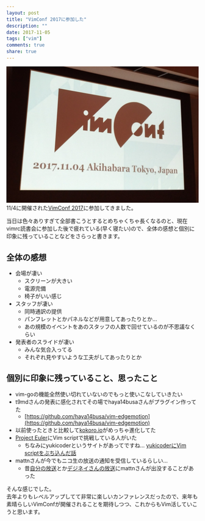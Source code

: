 ```yaml
---
layout: post
title: "VimConf 2017に参加した"
description: ""
date: 2017-11-05
tags: ["vim"]
comments: true
share: true
---
```


![](/assets/images/vimconf-2017/slide.jpg)
11/4に開催された[VimConf 2017](http://vimconf.vim-jp.org/2017/)に参加してきました。  

当日は色々ありすぎて全部書こうとするとめちゃくちゃ長くなるのと、現在vimrc読書会に参加した後で疲れている(早く寝たい)ので、全体の感想と個別に印象に残っていることなどをさらっと書きます。  

## 全体の感想
- 会場が凄い
  + スクリーンが大きい
  + 電源完備
  + 椅子がいい感じ
- スタッフが凄い
  + 同時通訳の提供
  + パンフレットとかパネルなどが用意してあったりとか...
  + あの規模のイベントをあのスタッフの人数で回せているのが不思議なくらい
- 発表者のスライドが凄い
  + みんな気合入ってる
  + それぞれ見やすいような工夫がしてあったりとか

## 個別に印象に残っていること、思ったこと
- vim-goの機能全然使い切れていないのでもっと使いこなしていきたい
- t9mdさんの発表に感化されてその場でhaya14busaさんがプラグイン作ってた
  + [https://github.com/haya14busa/vim-edgemotion](https://github.com/haya14busa/vim-edgemotion)
- 以前使ったときと比較して[kokoro.io](https://kokoro.io/)がめっちゃ進化してた
- [Project Euler](https://projecteuler.net/)にVim scriptで挑戦している人がいた
  + ちなみにyukicoderというサイトがあってですね... [yukicoderにVim scriptをぶち込んだ話](https://y0za.github.io/2016-12-14/yukicoder-vim/)
- mattnさんが今でもニコ生の放送の通知を受信しているらしい...
  + 昔[自分の放送](http://com.nicovideo.jp/community/co1852373)とか[デジネイさんの放送](http://com.nicovideo.jp/community/co2345471)にmattnさんが出没することがあった
  

そんな感じでした。  
去年よりもレベルアップしてて非常に楽しいカンファレンスだったので、来年も素晴らしいVimConfが開催されることを期待しつつ、これからもVim活していこうと思います。
